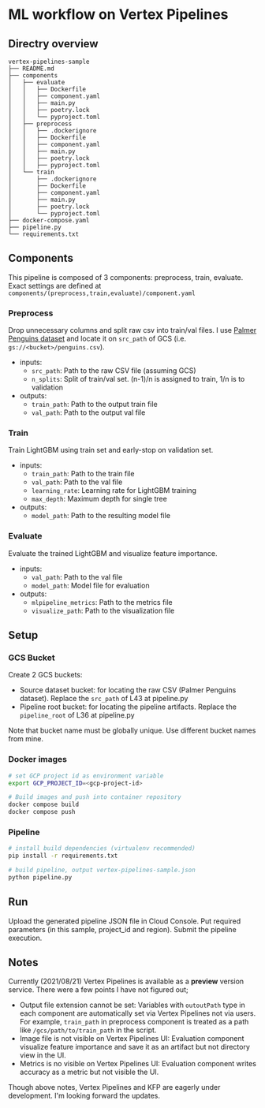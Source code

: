 # ML workflow on Vertex Pipelines

## Directry overview

```
vertex-pipelines-sample
├── README.md
├── components
│   ├── evaluate
│   │   ├── Dockerfile
│   │   ├── component.yaml
│   │   ├── main.py
│   │   ├── poetry.lock
│   │   └── pyproject.toml
│   ├── preprocess
│   │   ├── .dockerignore
│   │   ├── Dockerfile
│   │   ├── component.yaml
│   │   ├── main.py
│   │   ├── poetry.lock
│   │   ├── pyproject.toml
│   └── train
│       ├── .dockerignore
│       ├── Dockerfile
│       ├── component.yaml
│       ├── main.py
│       ├── poetry.lock
│       └── pyproject.toml
├── docker-compose.yaml
├── pipeline.py
└── requirements.txt

```

## Components

This pipeline is composed of 3 components: preprocess, train, evaluate.
Exact settings are defined at `components/(preprocess,train,evaluate)/component.yaml`

### Preprocess

Drop unnecessary columns and split raw csv into train/val files. I use [Palmer Penguins dataset](https://github.com/mwaskom/seaborn-data/blob/master/penguins.csv) and locate it on `src_path` of GCS (i.e. `gs://<bucket>/penguins.csv`).

- inputs:
  - `src_path`: Path to the raw CSV file (assuming GCS)
  - `n_splits`: Split of train/val set. (n-1)/n is assigned to train, 1/n is to validation
- outputs:
  - `train_path`: Path to the output train file
  - `val_path`: Path to the output val file

### Train

Train LightGBM using train set and early-stop on validation set.

- inputs:
  - `train_path`: Path to the train file
  - `val_path`: Path to the val file
  - `learning_rate`: Learning rate for LightGBM training
  - `max_depth`: Maximum depth for single tree
- outputs:
  - `model_path`: Path to the resulting model file

### Evaluate

Evaluate the trained LightGBM and visualize feature importance.

- inputs:
  - `val_path`: Path to the val file
  - `model_path`: Model file for evaluation
- outputs:
  - `mlpipeline_metrics`: Path to the metrics file
  - `visualize_path`: Path to the visualization file
  
## Setup

### GCS Bucket

Create 2 GCS buckets:

- Source dataset bucket: for locating the raw CSV (Palmer Penguins dataset). Replace the `src_path` of L43 at pipeline.py
- Pipeline root bucket: for locating the pipeline artifacts. Replace the `pipeline_root` of L36 at pipeline.py

Note that bucket name must be globally unique. Use different bucket names from mine.

### Docker images

``` bash
# set GCP project id as environment variable
export GCP_PROJECT_ID=<gcp-project-id>

# Build images and push into container repository
docker compose build
docker compose push
```

### Pipeline

``` bash
# install build dependencies (virtualenv recommended)
pip install -r requirements.txt

# build pipeline, output vertex-pipelines-sample.json
python pipeline.py
```

## Run

Upload the generated pipeline JSON file in Cloud Console. Put required parameters (in this sample, project_id and region). Submit the pipeline execution.

## Notes

Currently (2021/08/21) Vertex Pipelines is available as a **preview** version service. There were a few points I have not figured out;

- Output file extension cannot be set: Variables with `outoutPath` type in each component are automatically set via Vertex Pipelines not via users. For example, `train_path` in preprocess component is treated as a path like `/gcs/path/to/train_path` in the script.
- Image file is not visible on Vertex Pipelines UI: Evaluation component visualize feature importance and save it as an artifact but not directory view in the UI.
- Metrics is no visible on Vertex Pipelines UI: Evaluation component writes accuracy as a metric but not visible the UI.

Though above notes, Vertex Pipelines and KFP are eagerly under development. I'm looking forward the updates.

